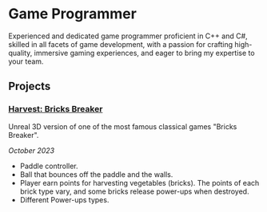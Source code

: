 # Game Programmer
Experienced and dedicated game programmer proficient in C++ and C#, skilled in all facets of game development, with a passion for crafting high-quality, immersive gaming experiences, and eager to bring my expertise to your team.

## Projects
### <a href= "https://github.com/RadwaAhmed4869/Harvest-Bricks-Breaker"> Harvest: Bricks Breaker</a>
Unreal 3D version of one of the most famous classical games "Bricks Breaker".

_October 2023_
* Paddle controller.
* Ball that bounces off the paddle and the walls.
* Player earn points for harvesting vegetables (bricks). The points of each brick type vary, and some bricks release power-ups when destroyed.
* Different Power-ups types.
